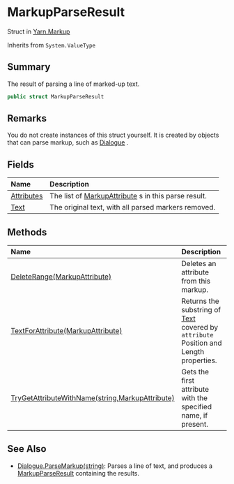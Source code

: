 # MarkupParseResult

Struct in [Yarn.Markup](/api/csharp/yarn.markup.md)

Inherits from `System.ValueType`

## Summary


The result of parsing a line of marked-up text.


```csharp
public struct MarkupParseResult
```

## Remarks


You do not create instances of this struct yourself. It is created
by objects that can parse markup, such as  <a href="yarn.dialogue.md">Dialogue</a> .


## Fields

|Name|Description|
|:---|:---|
|[Attributes](/api/csharp/yarn.markup.markupparseresult.attributes.md)|The list of  <a href="yarn.markup.markupattribute.md">MarkupAttribute</a> s in this parse result.|
|[Text](/api/csharp/yarn.markup.markupparseresult.text.md)|The original text, with all parsed markers removed.|

## Methods

|Name|Description|
|:---|:---|
|[DeleteRange(MarkupAttribute)](/api/csharp/yarn.markup.markupparseresult.deleterange.md)|Deletes an attribute from this markup.|
|[TextForAttribute(MarkupAttribute)](/api/csharp/yarn.markup.markupparseresult.textforattribute.md)|Returns the substring of  <a href="yarn.markup.markupparseresult.text.md">Text</a>  covered by <code>attribute</code>  Position and Length properties.|
|[TryGetAttributeWithName(string,MarkupAttribute)](/api/csharp/yarn.markup.markupparseresult.trygetattributewithname.md)|Gets the first attribute with the specified name, if present.|

## See Also

* [Dialogue.ParseMarkup\(string)](/api/csharp/yarn.dialogue.parsemarkup.md): Parses a line of text, and produces a  <a href="yarn.markup.markupparseresult.md">MarkupParseResult</a>  containing the results.

